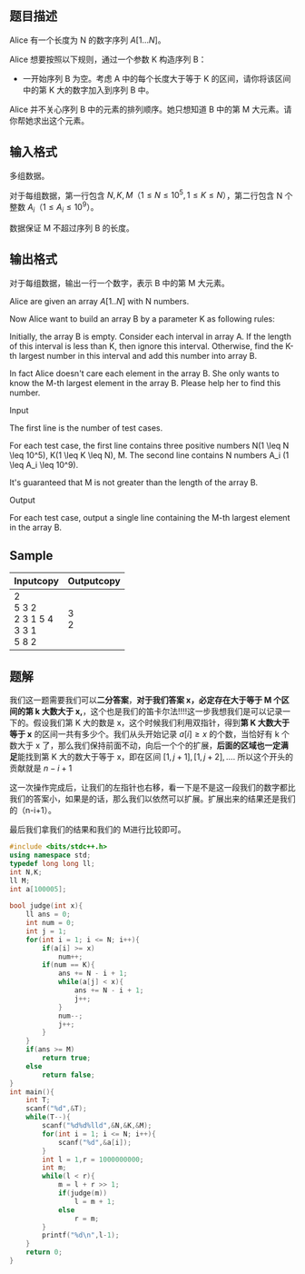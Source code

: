## 题目描述

Alice 有一个长度为 N 的数字序列 $A[1 \dots N]$。

Alice 想要按照以下规则，通过一个参数 K 构造序列 B：

- 一开始序列 B 为空。考虑 A 中的每个长度大于等于 K 的区间，请你将该区间中的第 K 大的数字加入到序列 B 中。

Alice 并不关心序列 B 中的元素的排列顺序。她只想知道 B 中的第 M 大元素。请你帮她求出这个元素。

## 输入格式

多组数据。

对于每组数据，第一行包含 $N, K, M（1 \le N \le 10^5, 1 \le K \le N）$，第二行包含 N 个整数 $A_i（1 \le A_i \le 10^9）$。

数据保证 M 不超过序列 B 的长度。


## 输出格式

对于每组数据，输出一行一个数字，表示 B 中的第 M 大元素。

Alice are given an array $A[1..N]$ with N numbers.  
  
Now Alice want to build an array B by a parameter K as following rules:  
  
Initially, the array B is empty. Consider each interval in array A. If the length of this interval is less than K, then ignore this interval. Otherwise, find the K-th largest number in this interval and add this number into array B.  
  
In fact Alice doesn't care each element in the array B. She only wants to know the M-th largest element in the array B. Please help her to find this number.

Input

The first line is the number of test cases.  
  
  
For each test case, the first line contains three positive numbers N(1 \leq N \leq 10^5), K(1 \leq K \leq N), M. The second line contains N numbers A_i (1 \leq A_i \leq 10^9).  
  
  
It's guaranteed that M is not greater than the length of the array B.  

Output

For each test case, output a single line containing the M-th largest element in the array B.

## Sample

|Inputcopy|Outputcopy|
|---|---|
|2<br>5 3 2<br>2 3 1 5 4<br>3 3 1<br>5 8 2|3<br>2|

## 题解
我们这一题需要我们可以**二分答案**，**对于我们答案 x，必定存在大于等于 M 个区间的第 k 大数大于 x,**，这个也是我们的笛卡尔法!!!!这一步我想我们是可以记录一下的。假设我们第 K 大的数是 x，这个时候我们利用双指针，得到**第 K 大数大于等于 x** 的区间一共有多少个。我们从头开始记录 $a[i]\geq x$ 的个数，当恰好有 k 个数大于 x 了，那么我们保持前面不动，向后一个个的扩展，**后面的区域也一定满足**能找到第 K 大的数大于等于 x，即在区间 $[1,j+1],[1,j+2],\dots.$ 所以这个开头的贡献就是 $n-i+1$

这一次操作完成后，让我们的左指针也右移，看一下是不是这一段我们的数字都比我们的答案小，如果是的话，那么我们以依然可以扩展。扩展出来的结果还是我们的（n-i+1）。

最后我们拿我们的结果和我们的 M进行比较即可。

```cpp
#include <bits/stdc++.h>
using namespace std;
typedef long long ll;
int N,K;
ll M;
int a[100005];
 
bool judge(int x){
    ll ans = 0;
    int num = 0;
    int j = 1;
    for(int i = 1; i <= N; i++){
        if(a[i] >= x)
            num++;
        if(num == K){
            ans += N - i + 1;
            while(a[j] < x){
                ans += N - i + 1;
                j++;
            }
            num--;
            j++;
        }
    }
    if(ans >= M)
        return true;
    else
        return false;
}
int main(){
    int T;
    scanf("%d",&T);
    while(T--){
        scanf("%d%d%lld",&N,&K,&M);
        for(int i = 1; i <= N; i++){
            scanf("%d",&a[i]);
        }
        int l = 1,r = 1000000000;
        int m;
        while(l < r){
            m = l + r >> 1;
            if(judge(m))
                l = m + 1;
            else
                r = m;
        }
        printf("%d\n",l-1);
    }
    return 0;
}
```
